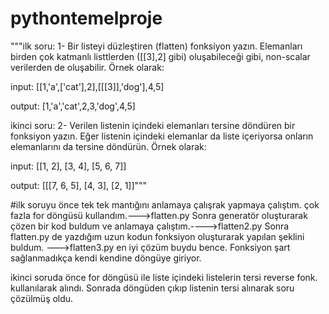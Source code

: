 # pythontemelproje
"""ilk soru:
1- Bir listeyi düzleştiren (flatten) fonksiyon yazın. Elemanları birden çok katmanlı listtlerden ([[3],2] gibi) oluşabileceği gibi, non-scalar verilerden de oluşabilir. Örnek olarak:

input: [[1,'a',['cat'],2],[[[3]],'dog'],4,5]

output: [1,'a','cat',2,3,'dog',4,5]


ikinci soru:
2- Verilen listenin içindeki elemanları tersine döndüren bir fonksiyon yazın. Eğer listenin içindeki elemanlar da liste içeriyorsa onların elemanlarını da tersine döndürün. Örnek olarak:

input: [[1, 2], [3, 4], [5, 6, 7]]

output: [[[7, 6, 5], [4, 3], [2, 1]]"""



#ilk soruyu önce tek tek mantığını anlamaya çalışrak yapmaya çalıştım. çok fazla for döngüsü kullandım.--->flatten.py
Sonra generatör oluşturarak çözen bir kod buldum ve anlamaya çalıştım.---->flatten2.py
Sonra flatten.py de yazdığım uzun kodun fonksiyon oluşturarak yapılan şeklini buldum. --->flatten3.py  en iyi çözüm buydu bence. Fonksiyon şart sağlanmadıkça kendi kendine döngüye giriyor.

ikinci soruda önce for döngüsü ile liste içindeki listelerin tersi reverse fonk. kullanılarak alındı. Sonrada döngüden çıkıp listenin tersi alınarak soru çözülmüş oldu.


